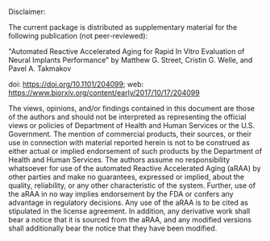 Disclaimer:

The current package is distributed as supplementary material for the following publication (not peer-reviewed):

"Automated Reactive Accelerated Aging for Rapid In Vitro Evaluation of Neural Implants Performance" 
by Matthew G. Street, Cristin G. Welle, and Pavel A. Takmakov

doi: https://doi.org/10.1101/204099; 
web: https://www.biorxiv.org/content/early/2017/10/17/204099

The views, opinions, and/or findings contained in this document are those of the authors and should not be interpreted 
as representing the official views or policies of Department of Health and Human Services or the U.S. Government. 
The mention of commercial products, their sources, or their use in connection with material reported herein is not to be construed
as either actual or implied endorsement of such products by the Department of Health and Human Services.
The authors assume no responsibility whatsoever for use of the automated Reactive Accelerated Aging (aRAA) by other parties and
make no guarantees, expressed or implied, about the quality, reliability, or any other characteristic of the system. Further, use
of the aRAA in no way implies endorsement by the FDA or confers any advantage in regulatory decisions. Any use of the aRAA is to be
cited as stipulated in the license agreement. In addition, any derivative work shall bear a notice that it is sourced from the
aRAA, and any modified versions shall additionally bear the notice that they have been modified.

